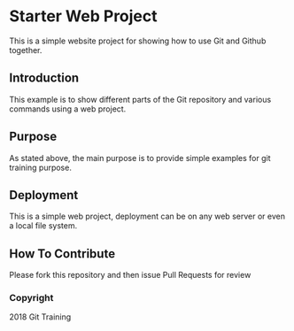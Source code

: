 # Starter Web Project

This is a simple website project for showing how to use Git and Github together.

## Introduction
This example is to show different parts of the Git repository and various commands
using a web project.

## Purpose

As stated above, the main purpose is to provide simple examples for git training purpose.

## Deployment

This is a simple web project, deployment can be on any web server or even a local file system.

## How To Contribute

Please fork this repository and then issue Pull Requests for review

### Copyright
2018 Git Training